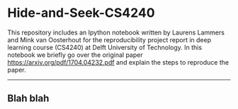 # Hide-and-Seek-CS4240

This repository includes an Ipython notebook written by Laurens Lammers and Mink van Oosterhout for the reproducibility project report in deep learning course (CS4240) at Delft University of Technology. In this notebook we briefly go over the original paper https://arxiv.org/pdf/1704.04232.pdf and explain the steps to reproduce the paper.

----------------
## Blah blah

